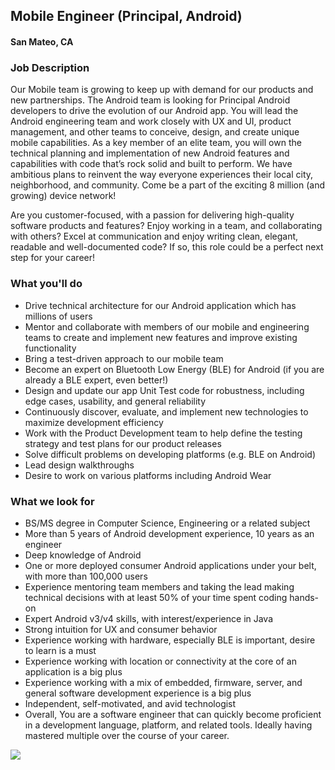 ## Mobile Engineer (Principal, Android)
#### San Mateo, CA

### Job Description
Our Mobile team is growing to keep up with demand for our products and new partnerships. The
Android team is looking for Principal Android developers to drive the evolution of our Android app. You will lead the Android engineering team and work closely with UX and UI, product management, and other teams to conceive, design, and create unique mobile capabilities. As a key member of an elite team, you will own the technical planning and implementation of new Android features and capabilities with code that’s rock solid and built to perform. We have ambitious plans to reinvent the way everyone experiences their local city, neighborhood, and community. Come be a part of the exciting 8 million (and growing) device network!

Are you customer-focused, with a passion for delivering high-quality software products and features? Enjoy working in a team, and collaborating with others? Excel at communication and enjoy writing clean, elegant, readable and well-documented code? If so, this role could be a perfect next step for your career!

### What you'll do
+ Drive technical architecture for our Android application which has millions of users
+ Mentor and collaborate with members of our mobile and engineering teams to create and implement new features and improve existing functionality
+ Bring a test-driven approach to our mobile team
+ Become an expert on Bluetooth Low Energy (BLE) for Android (if you are already a BLE expert, even better!)
+ Design and update our app Unit Test code for robustness, including edge cases, usability, and general reliability
+ Continuously discover, evaluate, and implement new technologies to maximize development efficiency
+ Work with the Product Development team to help define the testing strategy and test plans for our product releases
+ Solve difficult problems on developing platforms (e.g. BLE on Android)
+ Lead design walkthroughs
+ Desire to work on various platforms including Android Wear 

### What we look for
+ BS/MS degree in Computer Science, Engineering or a related subject
+ More than 5 years of Android development experience, 10 years as an engineer
+ Deep knowledge of Android
+ One or more deployed consumer Android applications under your belt, with more than 100,000 users
+ Experience mentoring team members and taking the lead making technical decisions with at least 50% of your time spent coding hands-on
+ Expert Android v3/v4 skills, with interest/experience in Java
+ Strong intuition for UX and consumer behavior
+ Experience working with hardware, especially BLE is important, desire to learn is a must
+ Experience working with location or connectivity at the core of an application is a big plus
+ Experience working with a mix of embedded, firmware, server, and general software development experience is a big plus
+ Independent, self-motivated, and avid technologist
+ Overall, You are a software engineer that can quickly become proficient in a development language, platform, and related tools. Ideally having mastered multiple over the course of your career.


[<img src="https://dabuttonfactory.com/button.png?t=Apply&f=Calibri-Bold&ts=24&tc=fff&tshs=1&tshc=000&hp=20&vp=8&c=5&bgt=gradient&bgc=3d85c6&ebgc=073763">](https://localhost:3000/users/auth/github?job_id=vglszq-mobile-engineer-principal-android/)
